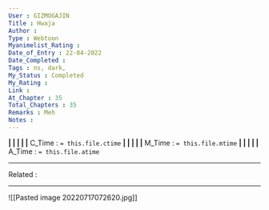 ```yaml
---
User : GIZMOGAJIN
Title : Hwaja
Author : 
Type : Webtoon
Myanimelist_Rating : 
Date_of_Entry : 22-04-2022 
Date_Completed : 
Tags : ns, dark,
My_Status : Completed
My_Rating : 
Link : 
At_Chapter : 35
Total_Chapters : 35
Remarks : Meh
Notes : 
---
```


**|  |  |  |  |** C_Time : `= this.file.ctime` **|  |  |  |  |** M_Time : `= this.file.mtime` **|  |  |  |  |** A_Time : `= this.file.atime` 

---
Related : 

---
![[Pasted image 20220717072620.jpg]]